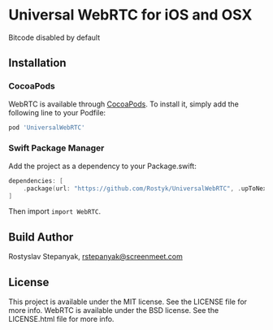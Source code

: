 # Universal WebRTC for iOS and OSX


Bitcode disabled by default

## Installation

### CocoaPods
WebRTC is available through [CocoaPods](http://cocoapods.org). To install
it, simply add the following line to your Podfile:

```ruby
pod 'UniversalWebRTC'
```

### Swift Package Manager
Add the project as a dependency to your Package.swift:
```swift
dependencies: [
    .package(url: "https://github.com/Rostyk/UniversalWebRTC", .upToNextMinor(from: "106.0.7"))
]
```

Then import `import WebRTC`.

## Build Author

Rostyslav Stepanyak, rstepanyak@screenmeet.com

## License
This project is available under the MIT license. See the LICENSE file for more info.
WebRTC is available under the BSD license. See the LICENSE.html file for more info.
